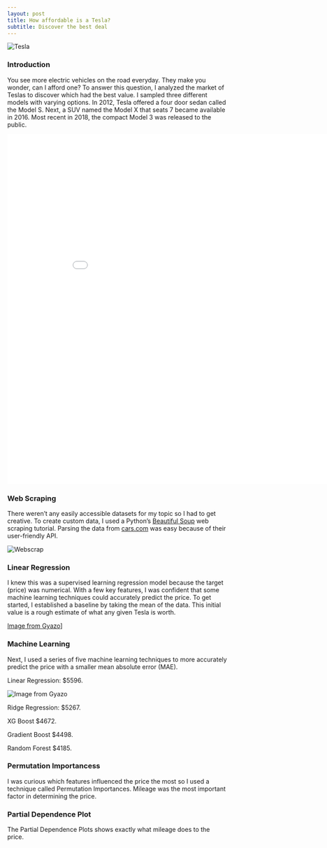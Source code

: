 ```yaml
---
layout: post
title: How affordable is a Tesla?
subtitle: Discover the best deal
---
```


![Tesla](https://i.gyazo.com/4c126da4fda4c205b088eb0cd1eddc03.jpg)

### Introduction

You see more electric vehicles on the road everyday. They make you wonder, can I afford one? To answer this question, I analyzed the market of Teslas to discover which had the best value. I sampled three different models with varying options. In 2012, Tesla offered a four door sedan called the Model S. Next, a SUV named the Model X that seats 7 became available in 2016. Most recent in 2018, the compact Model 3 was released to the public.

<iframe width="900" height="800" frameborder="0" scrolling="no" src="//plotly.com/~egrinalds/32.embed"></iframe>

### Web Scraping
There weren’t any easily accessible datasets for my topic so I had to get creative. To create custom data, I used a Python’s [Beautiful Soup](https://www.youtube.com/watch?v=ng2o98k983k&t=2467s) web scraping tutorial. Parsing the data from [cars.com](https://www.cars.com/for-sale/searchresults.action/?mdId=21655&mkId=28263&page=1&perPage=100&searchSource=PAGINATION&sort=relevance&stkTypId=28881&zc=99019) was easy because of their user-friendly API.

![Webscrap](https://i.gyazo.com/3447dec29eba4fb65736300b25162776.png)


### Linear Regression
I knew this was a supervised learning regression model because the target (price) was numerical. With a few key features, I was confident that some machine learning techniques could accurately predict the price. To get started, I established a baseline by taking the mean of the data. This initial value is a rough estimate of what any given Tesla is worth. 

[Image from Gyazo](https://i.gyazo.com/821c65603bf8e1a8ba85c3e6d3d183d4.png)]

### Machine Learning

Next, I used a series of five machine learning techniques to more accurately predict the price with a smaller mean absolute error (MAE).

Linear Regression: $5596.

![Image from Gyazo](https://i.gyazo.com/449912dd09bec6ce89731a3e08a012a8.png)

Ridge Regression: $5267.

XG Boost $4672.

Gradient Boost $4498.

Random Forest $4185.

### Permutation Importancess

I was curious which features influenced the price the most so I used a technique called Permutation Importances. Mileage was the most important factor in determining the price. 

### Partial Dependence Plot

The Partial Dependence Plots shows exactly what mileage does to the price. 
